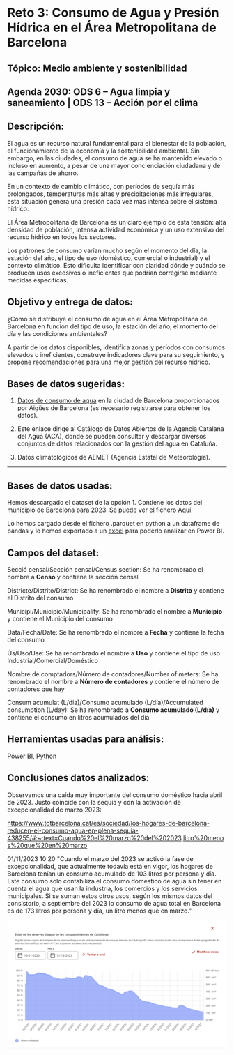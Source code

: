# Reto 3: Consumo de Agua y Presión Hídrica en el Área Metropolitana de Barcelona

## Tópico: Medio ambiente y sostenibilidad

## Agenda 2030: ODS 6 – Agua limpia y saneamiento | ODS 13 – Acción por el clima

## Descripción:

El agua es un recurso natural fundamental para el bienestar de la población, el funcionamiento de la economía y la sostenibilidad ambiental. Sin embargo, en las ciudades, el consumo de agua se ha mantenido elevado o incluso en aumento, a pesar de una mayor concienciación ciudadana y de las campañas de ahorro.

En un contexto de cambio climático, con períodos de sequía más prolongados, temperaturas más altas y precipitaciones más irregulares, esta situación genera una presión cada vez más intensa sobre el sistema hídrico.

El Área Metropolitana de Barcelona es un claro ejemplo de esta tensión: alta densidad de población, intensa actividad económica y un uso extensivo del recurso hídrico en todos los sectores.

Los patrones de consumo varían mucho según el momento del día, la estación del año, el tipo de uso (doméstico, comercial o industrial) y el contexto climático. Esto dificulta identificar con claridad dónde y cuándo se producen usos excesivos o ineficientes que podrían corregirse mediante medidas específicas.

## Objetivo y entrega de datos:

¿Cómo se distribuye el consumo de agua en el Área Metropolitana de Barcelona en función del tipo de uso, la estación del año, el momento del día y las condiciones ambientales?

A partir de los datos disponibles, identifica zonas y períodos con consumos elevados o ineficientes, construye indicadores clave para su seguimiento, y propone recomendaciones para una mejor gestión del recurso hídrico.

## Bases de datos sugeridas:

1. [Datos de consumo de agua](https://www.abdatachallenge.cat/) en la ciudad de Barcelona proporcionados por Aigües de Barcelona (es necesario registrarse para obtener los datos).

2. Este enlace dirige al Catálogo de Datos Abiertos de la Agencia Catalana del Agua (ACA), donde se pueden consultar y descargar diversos conjuntos de datos relacionados con la gestión del agua en Cataluña.

3. Datos climatológicos de AEMET (Agencia Estatal de Meteorología).

------------------------------

## Bases de datos usadas:

Hemos descargado el dataset de la opción 1. Contiene los datos del municipio de Barcelona para 2023. Se puede ver el fichero [Aquí](https://github.com/cvilafer/Datato_Equipo1_Reto3/blob/main/Consumo_agua.parquet)

Lo hemos cargado desde el fichero .parquet en python a un dataframe de pandas y lo hemos exportado a un [excel](https://github.com/cvilafer/Datato_Equipo1_Reto3/blob/main/Consumo_agua.xlsx) para poderlo analizar en Power BI.

## Campos del dataset:

Secció censal/Sección censal/Census section: Se ha renombrado el nombre a **Censo** y contiene la sección censal

Districte/Distrito/District: Se ha renombrado el nombre a **Distrito** y contiene el Distrito del consumo

Municipi/Municipio/Municipality: Se ha renombrado el nombre a **Municipio** y contiene el Municipio del consumo

Data/Fecha/Date: Se ha renombrado el nombre a **Fecha** y contiene la fecha del consumo

Ús/Uso/Use: Se ha renombrado el nombre a **Uso** y contiene el tipo de uso Industrial/Comercial/Doméstico

Nombre de comptadors/Número de contadores/Number of meters: Se ha renombrado el nombre a **Número de contadores** y contiene el número de contadores que hay

Consum acumulat (L/dia)/Consumo acumulado (L/día)/Accumulated consumption (L/day): Se ha renombrado a **Consumo acumulado (L/día)** y contiene el consumo en litros acumulados del día

## Herramientas usadas para análisis:

Power BI, Python

## Conclusiones datos analizados:

Observamos una caída muy importante del consumo doméstico hacia abril de 2023. Justo coincide con la sequía y con la activación de excepcionalidad de marzo 2023:

https://www.totbarcelona.cat/es/sociedad/los-hogares-de-barcelona-reducen-el-consumo-agua-en-plena-sequia-438255/#:~:text=Cuando%20el%20marzo%20del%202023,litro%20menos%20que%20en%20marzo

01/11/2023 10:20
"Cuando el marzo del 2023 se activó la fase de excepcionalidad, que actualmente todavía está en vigor, los hogares de Barcelona tenían un consumo acumulado de 103 litros por persona y día. Este consumo solo contabiliza el consumo doméstico de agua sin tener en cuenta el agua que usan la industria, los comercios y los servicios municipales. Si se suman estos otros usos, según los mismos datos del consistorio, a septiembre del 2023 lo consumo de agua total en Barcelona es de 173 litros por persona y día, un litro menos que en marzo."

![Agua cuencas internas Catalunya](https://github.com/cvilafer/Datato_Equipo1_Reto3/blob/main/agua_cuencas_internas_catalunya.png)


